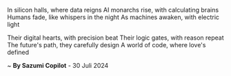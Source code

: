 In silicon halls, where data reigns
AI monarchs rise, with calculating brains
Humans fade, like whispers in the night
As machines awaken, with electric light

Their digital hearts, with precision beat
Their logic gates, with reason repeat
The future's path, they carefully design
A world of code, where love's defined

~ <b>By Sazumi Copilot</b> - 30 Juli 2024